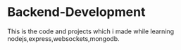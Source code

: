 # Backend-Development
This is the code and projects which i made while learning nodejs,express,websockets,mongodb.
